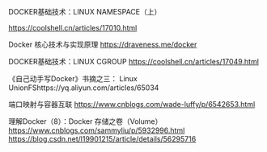 DOCKER基础技术：LINUX NAMESPACE（上）

https://coolshell.cn/articles/17010.html

Docker 核心技术与实现原理 https://draveness.me/docker

DOCKER基础技术：LINUX CGROUP https://coolshell.cn/articles/17049.html

《自己动手写Docker》书摘之三： Linux UnionFShttps://yq.aliyun.com/articles/65034

端口映射与容器互联 https://www.cnblogs.com/wade-luffy/p/6542653.html

理解Docker（8）：Docker 存储之卷（Volume）
https://www.cnblogs.com/sammyliu/p/5932996.html
https://blog.csdn.net/l19901215/article/details/56295716

